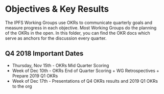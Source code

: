 # Objectives & Key Results

The IPFS Working Groups use OKRs to communicate quarterly goals and measure progress in each objective. Most Working Groups do the planning of the OKRs in the open. In this folder, you can find the OKR docs which serve as anchors for the discussion every quarter.

## Q4 2018 Important Dates

- Thursday, Nov 15th - OKRs Mid Quarter Scoring
- Week of Dec 10th - OKRs End of Quarter Scoring + WG Retrospectives + Prepare 2019 Q1 OKRs
- Week of Dec 17th - Presentations of Q4 OKRs results and 2019 Q1 OKRs to the org
